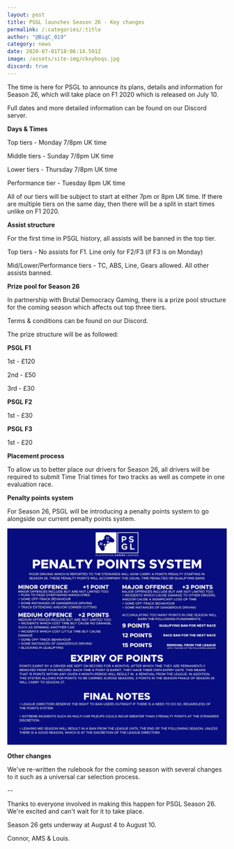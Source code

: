 ```yaml
---
layout: post
title: PSGL launches Season 26 - Key changes
permalink: /:categories/:title
author: "@BigC_019"
category: news
date: 2020-07-01T18:06:14.591Z
image: /assets/site-img/ckxyboqs.jpg
discord: true
---
```

The time is here for PSGL to announce its plans, details and information for Season 26, which will take place on F1 2020 which is released on July 10.

Full dates and more detailed information can be found on our Discord server.

<!--more-->

**Days & Times**

Top tiers - Monday 7/8pm UK time

Middle tiers - Sunday 7/8pm UK time

Lower tiers - Thursday 7/8pm UK time

Performance tier - Tuesday 8pm UK time

All of our tiers will be subject to start at either 7pm or 8pm UK time. If there are multiple tiers on the same day, then there will be a split in start times unlike on F1 2020.

**Assist structure**

For the first time in PSGL history, all assists will be banned in the top tier.

Top tiers - No assists for F1. Line only for F2/F3 (if F3 is on Monday)

Mid/Lower/Performance tiers - TC, ABS, Line, Gears allowed. All other assists banned. 

**Prize pool for Season 26**

In partnership with Brutal Democracy Gaming, there is a prize pool structure for the coming season which affects out top three tiers.

Terms & conditions can be found on our Discord.

The prize structure will be as followed:

**PSGL F1**

1st - £120

2nd - £50

3rd - £30

**PSGL F2**

1st - £30

**PSGL F3**

1st - £20 

**Placement process**

To allow us to better place our drivers for Season 26, all drivers will be required to submit Time Trial times for two tracks as well as compete in one evaluation race.

**Penalty points system**

For Season 26, PSGL will be introducing a penalty points system to go alongside our current penalty points system.

![](/assets/site-img/wrp2yh2l.jpg)

**Other changes**

We've re-written the rulebook for the coming season with several changes to it such as a universal car selection process.

\--

Thanks to everyone involved in making this happen for PSGL Season 26. We're excited and can't wait for it to take place.

Season 26 gets underway at August 4 to August 10.

Connor, AMS & Louis.